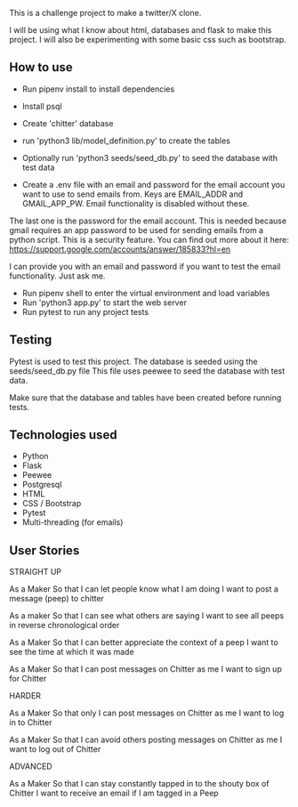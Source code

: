 This is a challenge project to make a twitter/X clone.

I will be using what I know about html, databases and flask to make this project.
I will also be experimenting with some basic css such as bootstrap.

## How to use

- Run pipenv install to install dependencies

- Install psql
- Create 'chitter' database
- run 'python3 lib/model_definition.py' to create the tables
- Optionally run 'python3 seeds/seed_db.py' to seed the database with test data

- Create a .env file with an email and password for the email account you want to use to send emails from. Keys are EMAIL_ADDR and GMAIL_APP_PW. Email functionality is disabled without these.

The last one is the password for the email account. This is needed because gmail requires an app password to be used for sending emails from a python script. This is a security feature. You can find out more about it here: https://support.google.com/accounts/answer/185833?hl=en

I can provide you with an email and password if you want to test the email functionality. Just ask me.

- Run pipenv shell to enter the virtual environment and load variables
- Run 'python3 app.py' to start the web server
- Run pytest to run any project tests

## Testing

Pytest is used to test this project.
The database is seeded using the seeds/seed_db.py file
This file uses peewee to seed the database with test data.

Make sure that the database and tables have been created before running tests.

## Technologies used

- Python
- Flask
- Peewee
- Postgresql
- HTML
- CSS / Bootstrap
- Pytest
- Multi-threading (for emails)

## User Stories

STRAIGHT UP

As a Maker
So that I can let people know what I am doing
I want to post a message (peep) to chitter

As a maker
So that I can see what others are saying
I want to see all peeps in reverse chronological order

As a Maker
So that I can better appreciate the context of a peep
I want to see the time at which it was made

As a Maker
So that I can post messages on Chitter as me
I want to sign up for Chitter

HARDER

As a Maker
So that only I can post messages on Chitter as me
I want to log in to Chitter

As a Maker
So that I can avoid others posting messages on Chitter as me
I want to log out of Chitter

ADVANCED

As a Maker
So that I can stay constantly tapped in to the shouty box of Chitter
I want to receive an email if I am tagged in a Peep